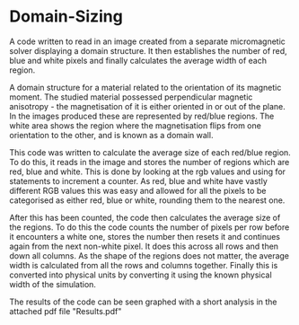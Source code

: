 # Domain-Sizing
A code written to read in an image created from a separate micromagnetic solver displaying a domain structure. It then establishes the number of red, blue and white pixels and finally calculates the average width of each region.

A domain structure for a material related to the orientation of its magnetic moment. The studied material possessed perpendicular magnetic anisotropy - the magnetisation of it is either oriented in or out of the plane. In the images produced these are represented by red/blue regions. The white area shows the region where the magnetisation flips from one orientation to the other, and is known as a domain wall. 

This code was written to calculate the average size of each red/blue region. To do this, it reads in the image and stores the number of regions which are red, blue and white. This is done by looking at the rgb values and using for statements to increment a counter. As red, blue and white have vastly different RGB values this was easy and allowed for all the pixels to be categorised as either red, blue or white, rounding them to the nearest one.

After this has been counted, the code then calculates the average size of the regions. To do this the code counts the number of pixels per row before it encounters a white one, stores the number then resets it and continues again from the next non-white pixel. It does this across all rows and then down all columns. As the shape of the regions does not matter, the average width is calculated from all the rows and columns together. Finally this is converted into physical units by converting it using the known physical width of the simulation. 

The results of the code can be seen graphed with a short analysis in the attached pdf file "Results.pdf"

